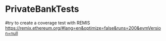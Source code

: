 # PrivateBankTests 
#try to create a coverage test with REMIS https://remix.ethereum.org/#lang=en&optimize=false&runs=200&evmVersion=null
